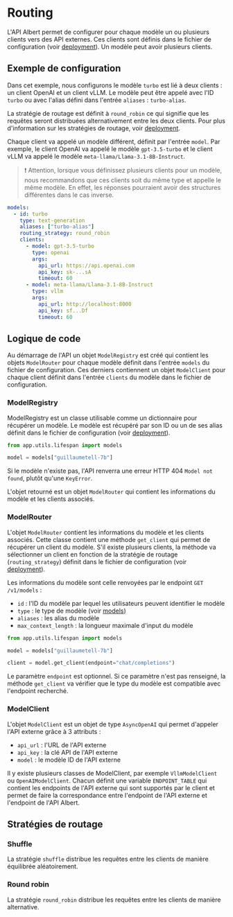 # Routing

L'API Albert permet de configurer pour chaque modèle un ou plusieurs clients vers des API externes. Ces clients sont définis dans le fichier de configuration (voir [deployment](./deployment.md)). Un modèle peut avoir plusieurs clients.

## Exemple de configuration

Dans cet exemple, nous configurons le modèle `turbo` est lié à deux clients : un client OpenAI et un client vLLM. Le modèle peut être appelé avec l'ID `turbo` ou avec l'alias défini dans l'entrée `aliases` : `turbo-alias`.

La stratégie de routage est définit à `round_robin` ce qui signifie que les requêtes seront distribuées alternativement entre les deux clients. Pour plus d'information sur les stratégies de routage, voir [deployment](./deployment.md).

Chaque client va appelé un modèle différent, définit par l'entrée `model`. Par exemple, le client OpenAI va appelé le modèle `gpt-3.5-turbo` et le client vLLM va appelé le modèle `meta-llama/Llama-3.1-8B-Instruct`.

>❗️ Attention, lorsque vous définissez plusieurs clients pour un modèle, nous recommandons que ces clients soit du même type et appelle le même modèle. En effet, les réponses pourraient avoir des structures différentes dans le cas inverse.

```yaml 
models:
  - id: turbo
    type: text-generation
    aliases: ["turbo-alias"]
    routing_strategy: round_robin
    clients:
      - model: gpt-3.5-turbo 
        type: openai
        args:
          api_url: https://api.openai.com
          api_key: sk-...sA
          timeout: 60
      - model: meta-llama/Llama-3.1-8B-Instruct
        type: vllm
        args:
          api_url: http://localhost:8000
          api_key: sf...Df
          timeout: 60
```

## Logique de code

Au démarrage de l'API un objet `ModelRegistry` est créé qui contient les objets `ModelRouter` pour chaque modèle définit dans l'entrée `models` du fichier de configuration. Ces derniers contiennent un objet `ModelClient` pour chaque client définit dans l'entrée `clients` du modèle dans le fichier de configuration.

### ModelRegistry

ModelRegistry est un classe utilisable comme un dictionnaire pour récupérer un modèle. Le modèle est récupéré par son ID ou un de ses alias définit dans le fichier de configuration (voir [deployment](./deployment.md)).

```python
from app.utils.lifespan import models

model = models["guillaumetell-7b"]
```

Si le modèle n'existe pas, l'API renverra une erreur HTTP 404 `Model not found`, plutôt qu'une `KeyError`. 

L'objet retourné est un objet `ModelRouter` qui contient les informations du modèle et les clients associés.

### ModelRouter

L'objet `ModelRouter` contient les informations du modèle et les clients associés. Cette classe contient une méthode `get_client` qui permet de récupérer un client du modèle. S'il existe plusieurs clients, la méthode va sélectionner un client en fonction de la stratégie de routage (`routing_strategy`) définit dans le fichier de configuration (voir [deployment](./deployment.md)).

Les informations du modèle sont celle renvoyées par le endpoint `GET /v1/models` :

- `id` : l'ID du modèle par lequel les utilisateurs peuvent identifier le modèle
- `type` : le type de modèle (voir [models](./models.md))
- `aliases` : les alias du modèle
- `max_context_length` : la longueur maximale d'input du modèle


```python
from app.utils.lifespan import models

model = models["guillaumetell-7b"]

client = model.get_client(endpoint="chat/completions")
```

Le paramètre `endpoint` est optionnel. Si ce paramètre n'est pas renseigné, la méthode `get_client` va vérifier que le type du modèle est compatible avec l'endpoint recherché.

### ModelClient

L'objet `ModelClient` est un objet de type `AsyncOpenAI` qui permet d'appeler l'API externe grâce à 3 attributs :
- `api_url` : l'URL de l'API externe
- `api_key` : la clé API de l'API externe
- `model` : le modèle ID de l'API externe

Il y existe plusieurs classes de ModelClient, par exemple `VllmModelClient` ou `OpenAIModelClient`. Chacun définit une variable `ENDPOINT_TABLE` qui contient les endpoints de l'API externe qui sont supportés par le client et permet de faire la correspondance entre l'endpoint de l'API externe et l'endpoint de l'API Albert.

## Stratégies de routage

### Shuffle

La stratégie `shuffle` distribue les requêtes entre les clients de manière équilibrée aléatoirement.

### Round robin

La stratégie `round_robin` distribue les requêtes entre les clients de manière alternative.
